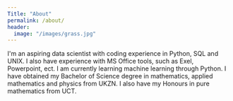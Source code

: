 ```yaml
---
Title: "About"
permalink: /about/
header:
  image: "/images/grass.jpg"
---
```


I'm an aspiring data scientist with coding experience in Python, SQL and UNIX. I also have experience with MS Office tools, such as Exel, Powerpoint, ect. I am currently learning machine learning through Python. I have obtained my Bachelor of Science degree in mathematics, applied mathematics and physics from UKZN. I also have my Honours in pure mathematics from UCT.
